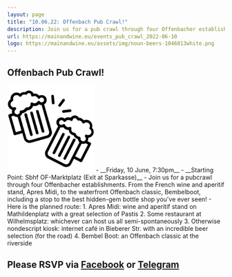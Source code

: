 ```yaml
---
layout: page
title: "10.06.22: Offenbach Pub Crawl!"
description: Join us for a pub crawl through four Offenbacher establishments. From the French wine and aperitif stand, Apres Midi, to the waterfront Offenbach classic, Bembelboot, including a stop to the best hidden-gem bottle shop you've ever seen!
url: https://mainandwine.eu/events_pub_crawl_2022-06-10
logo: https://mainandwine.eu/assets/img/noun-beers-1046813white.png
---
```


## Offenbach Pub Crawl!  
<img src="/assets/img/noun-beers-1046813.png" alt="beer" width="40%">  
- __Friday, 10 June, 7:30pm__
- __Starting Point: Sbhf OF-Marktplatz (Exit at Sparkasse)__  
- Join us for a pubcrawl through four Offenbacher establishments. From the French wine and aperitif stand, Apres Midi, to the waterfront Offenbach classic, Bembelboot, including a stop to the best hidden-gem bottle shop you've ever seen!
- Here is the planned route:
  1. Apres Midi: wine and aperitif stand on Mathildenplatz with a great selection of Pastis
  2. Some restaurant at Wilhelmsplatz: whichever can host us all semi-spontaneously
  3. Otherwise nondescript kiosk: internet café in Bieberer Str. with an incredible beer selection (for the road)
  4. Bembel Boot: an Offenbach classic at the riverside
   
## Please RSVP via [Facebook](https://www.facebook.com/groups/offenbachenglishspeakers/) or [Telegram](https://t.me/mainandwine)

